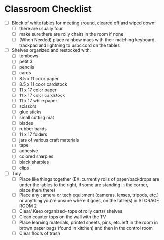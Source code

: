 # Classroom Checklist
- [ ] Block of white tables for meeting around, cleared off and wiped down:
    - [ ] there are usually four
    - [ ] make sure there are rolly chairs in the room if none
    - [ ] (When Needed) place rainbow macs with their matching keyboard, trackpad and lightning to usbc cord on the tables
- [ ] Shelves organized and restocked with: 
    - [ ] tombows
    - [ ] petit 3
    - [ ] pencils
    - [ ] cards
    - [ ] 8.5 x 11 color paper
    - [ ] 8.5 x 11 color cardstock
    - [ ] 11 x 17 color paper
    - [ ] 11 x 17 color cardstock
    - [ ] 11 x 17 white paper 
    - [ ] scissors 
    - [ ] glue sticks
    - [ ] small cutting mat
    - [ ] blades
    - [ ] rubber bands
    - [ ] 11 x 17 folders
    - [ ] jars of various craft materials 
    - [ ] tape
    - [ ] adhesive
    - [ ] colored sharpies
    - [ ] black sharpies
    - [ ] clips
- [ ] Tidy
    - [ ] Place like things together 
(EX. currently rolls of paper/backdrops are under the tables to the right, if some are standing in the corner, place them there) 
    - [ ] Place any camera or tech equipment (cameras, lenses, tripods, etc.) or anything you're unsure where it goes, on the table(s) in STORAGE ROOM 2
    - [ ] Clear/ Keep organized- tops of rolly carts/ shelves
    - [ ] Clean counter tops on the wall with the TV
    - [ ] Place learning materials, printed sheets, pins, etc. left in the room in brown paper bags (found in kitchen) and then in the control room 
  - [ ] Clear floors of trash 